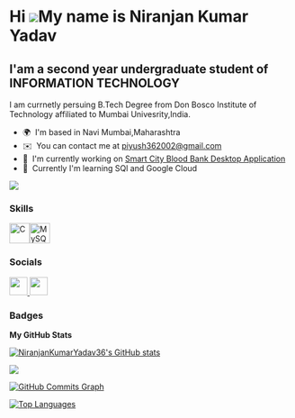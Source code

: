 Hi ![](https://user-images.githubusercontent.com/18350557/176309783-0785949b-9127-417c-8b55-ab5a4333674e.gif)My name is Niranjan Kumar Yadav
============================================================================================================================================

I'am a  second year undergraduate student of INFORMATION TECHNOLOGY 
----------------------------------------

I am currnetly persuing B.Tech Degree  from Don Bosco Institute of Technology affiliated to Mumbai Univesrity,India.

* 🌍  I'm based in Navi Mumbai,Maharashtra
* ✉️  You can contact me at [piyush362002@gmail.com](mailto:piyush362002@gmail.com)
* 🚀  I'm currently working on [Smart City Blood Bank Desktop Application](http://github.com/Dushyantbhagwat/Java_miniproject.git)
* 🧠  Currently I'm learning SQl and Google Cloud

<a href="https://www.github.com/NiranjanKumarYadav36" target="_blank" rel="noreferrer"><img
src="https://img.shields.io/github/followers/NiranjanKumarYadav36?logo=github&style=for-the-badge&color=f97316&labelColor=27272a" /></a>

### Skills


<p align="left">
<a href="https://docs.microsoft.com/en-us/cpp/?view=msvc-170" target="_blank" rel="noreferrer"><img src="https://raw.githubusercontent.com/danielcranney/readme-generator/main/public/icons/skills/c-colored.svg" width="36" height="36" alt="C" /></a><a href="https://www.mysql.com/" target="_blank" rel="noreferrer"><img src="https://raw.githubusercontent.com/danielcranney/readme-generator/main/public/icons/skills/mysql-colored.svg" width="36" height="36" alt="MySQL" /></a>
</p>


### Socials

<p align="left"> <a href="https://www.github.com/NiranjanKumarYadav36" target="_blank" rel="noreferrer"> <picture> <source media="(prefers-color-scheme: dark)" srcset="https://raw.githubusercontent.com/danielcranney/readme-generator/main/public/icons/socials/github-dark.svg" /> <source media="(prefers-color-scheme: light)" srcset="https://raw.githubusercontent.com/danielcranney/readme-generator/main/public/icons/socials/github.svg" /> <img src="https://raw.githubusercontent.com/danielcranney/readme-generator/main/public/icons/socials/github.svg" width="32" height="32" /> </picture> </a> <a href="https://www.linkedin.com/in/niranjan-kumar-yadav-11b365284" target="_blank" rel="noreferrer"> <picture> <source media="(prefers-color-scheme: dark)" srcset="https://raw.githubusercontent.com/danielcranney/readme-generator/main/public/icons/socials/linkedin-dark.svg" /> <source media="(prefers-color-scheme: light)" srcset="https://raw.githubusercontent.com/danielcranney/readme-generator/main/public/icons/socials/linkedin.svg" /> <img src="https://raw.githubusercontent.com/danielcranney/readme-generator/main/public/icons/socials/linkedin.svg" width="32" height="32" /> </picture> </a></p>

### Badges

<b>My GitHub Stats</b>

<a href="http://www.github.com/NiranjanKumarYadav36"><img src="https://github-readme-stats.vercel.app/api?username=NiranjanKumarYadav36&show_icons=true&hide=&count_private=true&title_color=10b981&text_color=3382ed&icon_color=f97316&bg_color=27272a&hide_border=true&show_icons=true" alt="NiranjanKumarYadav36's GitHub stats" /></a>

<a href="http://www.github.com/NiranjanKumarYadav36"><img src="https://github-readme-streak-stats.herokuapp.com/?user=NiranjanKumarYadav36&stroke=3382ed&background=27272a&ring=10b981&fire=10b981&currStreakNum=3382ed&currStreakLabel=10b981&sideNums=3382ed&sideLabels=3382ed&dates=3382ed&hide_border=true" /></a>

<a href="http://www.github.com/NiranjanKumarYadav36"><img src="https://github-readme-activity-graph.cyclic.app/graph?username=NiranjanKumarYadav36&bg_color=27272a&color=3382ed&line=f97316&point=3382ed&area_color=27272a&area=true&hide_border=true&custom_title=GitHub%20Commits%20Graph" alt="GitHub Commits Graph" /></a>

<a href="https://github.com/NiranjanKumarYadav36" align="left"><img src="https://github-readme-stats.vercel.app/api/top-langs/?username=NiranjanKumarYadav36&langs_count=10&title_color=10b981&text_color=3382ed&icon_color=f97316&bg_color=27272a&hide_border=true&locale=en&custom_title=Top%20%Languages" alt="Top Languages" /></a>
